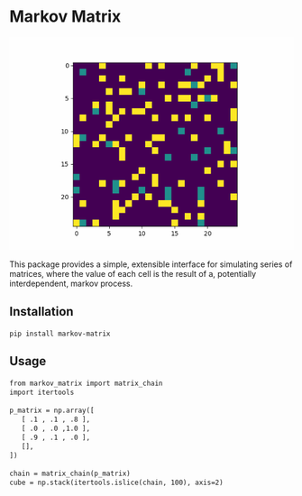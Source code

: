 
# Markov Matrix

![Example image](images/example.gif)

This package provides a simple, extensible interface for simulating series of
matrices, where the value of each cell is the result of a, potentially
interdependent, markov process.

## Installation

```
pip install markov-matrix
```

## Usage

```
from markov_matrix import matrix_chain
import itertools

p_matrix = np.array([
   [ .1 , .1 , .8 ],
   [ .0 , .0 ,1.0 ],
   [ .9 , .1 , .0 ],
   [],
])

chain = matrix_chain(p_matrix)
cube = np.stack(itertools.islice(chain, 100), axis=2)
```
